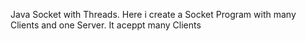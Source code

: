 Java Socket with Threads. Here i create a Socket Program with many Clients and one Server. It aceppt  many Clients
